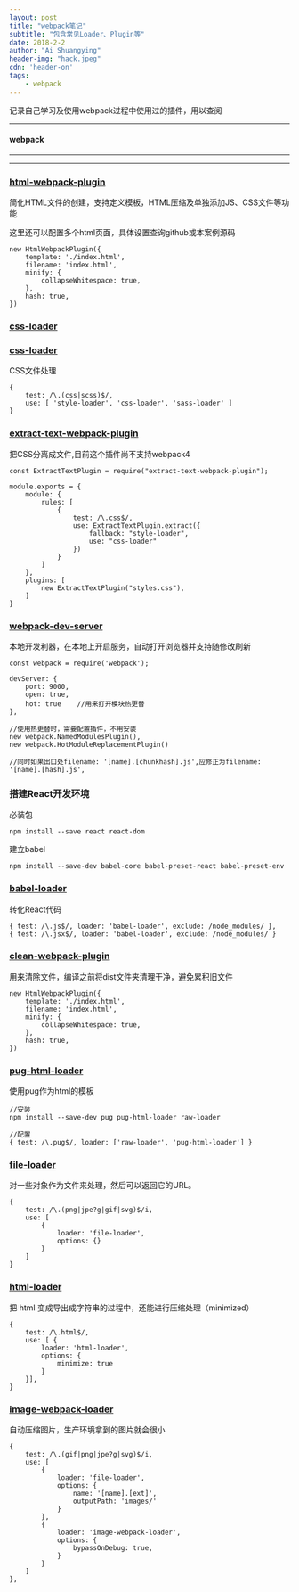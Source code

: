 ```yaml
---
layout: post
title: "webpack笔记"
subtitle: "包含常见Loader、Plugin等"
date: 2018-2-2
author: "Ai Shuangying"
header-img: "hack.jpeg"
cdn: 'header-on'
tags:
	- webpack
---
```



记录自己学习及使用webpack过程中使用过的插件，用以查阅

----------


#### webpack
-------------



-------------

### [html-webpack-plugin](https://github.com/jantimon/html-webpack-plugin)

简化HTML文件的创建，支持定义模板，HTML压缩及单独添加JS、CSS文件等功能

这里还可以配置多个html页面，具体设置查询github或本案例源码

```
new HtmlWebpackPlugin({
	template: './index.html',
	filename: 'index.html',
	minify: {
      	collapseWhitespace: true,
    },
    hash: true,
})
```

### [css-loader](https://github.com/webpack-contrib/css-loader)
### [css-loader](https://github.com/webpack-contrib/sass-loader)

CSS文件处理

```
{ 
	test: /\.(css|scss)$/, 
	use: [ 'style-loader', 'css-loader', 'sass-loader' ] 
}
```

### [extract-text-webpack-plugin](https://github.com/webpack-contrib/extract-text-webpack-plugin)

把CSS分离成文件,目前这个插件尚不支持webpack4

```
const ExtractTextPlugin = require("extract-text-webpack-plugin");

module.exports = {
  	module: {
    	rules: [
      		{
		        test: /\.css$/,
		        use: ExtractTextPlugin.extract({
	          		fallback: "style-loader",
	          		use: "css-loader"
        		})
      		}
    	]
  	},
  	plugins: [
    	new ExtractTextPlugin("styles.css"),
  	]
}
```

### [webpack-dev-server](https://github.com/webpack/webpack-dev-server)

本地开发利器，在本地上开启服务，自动打开浏览器并支持随修改刷新

```
const webpack = require('webpack');

devServer: {
    port: 9000,
    open: true,
    hot: true    //用来打开模块热更替
},

//使用热更替时，需要配置插件，不用安装
new webpack.NamedModulesPlugin(),
new webpack.HotModuleReplacementPlugin()

//同时如果出口处filename: '[name].[chunkhash].js',应修正为filename: '[name].[hash].js',
```


### 搭建React开发环境

必装包

```
npm install --save react react-dom
```

建立babel

```
npm install --save-dev babel-core babel-preset-react babel-preset-env
```

### [babel-loader](https://github.com/webpack-contrib/sass-loader)

转化React代码

```
{ test: /\.js$/, loader: 'babel-loader', exclude: /node_modules/ },
{ test: /\.jsx$/, loader: 'babel-loader', exclude: /node_modules/ }
```

### [clean-webpack-plugin](https://github.com/johnagan/clean-webpack-plugin)

用来清除文件，编译之前将dist文件夹清理干净，避免累积旧文件

```
new HtmlWebpackPlugin({
	template: './index.html',
	filename: 'index.html',
	minify: {
      	collapseWhitespace: true,
    },
    hash: true,
})
```

### [pug-html-loader](https://github.com/willyelm/pug-html-loader)

使用pug作为html的模板

```
//安装
npm install --save-dev pug pug-html-loader raw-loader

//配置
{ test: /\.pug$/, loader: ['raw-loader', 'pug-html-loader'] }
```

### [file-loader](https://github.com/webpack-contrib/file-loader)

对一些对象作为文件来处理，然后可以返回它的URL。

```
{
    test: /\.(png|jpe?g|gif|svg)$/i,
    use: [
      	{
	        loader: 'file-loader',
	        options: {}  
      	}
    ]
}
```

### [html-loader](https://github.com/webpack-contrib/html-loader)

把 html 变成导出成字符串的过程中，还能进行压缩处理（minimized）

```
{
  	test: /\.html$/,
  	use: [ {
    	loader: 'html-loader',
    	options: {
      		minimize: true
    	}
  	}],
}
```

### [image-webpack-loader](https://github.com/tcoopman/image-webpack-loader)

自动压缩图片，生产环境拿到的图片就会很小

```
{
  	test: /\.(gif|png|jpe?g|svg)$/i,
  	use: [
    	{
      		loader: 'file-loader',
      		options: {
        		name: '[name].[ext]',
        		outputPath: 'images/'
      		}
    	},
    	{	
      		loader: 'image-webpack-loader',
      		options: {
        		bypassOnDebug: true,
      		}
    	}
  	]
},
```

